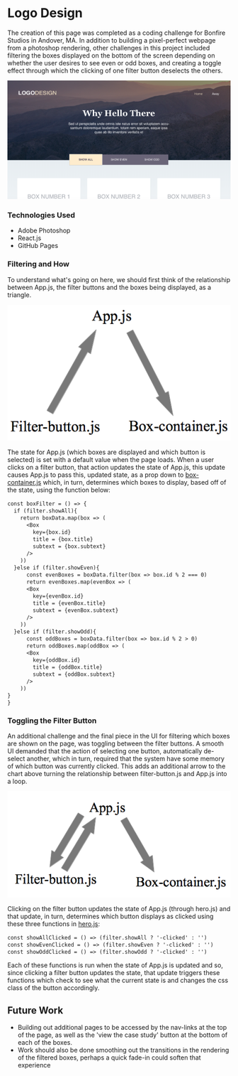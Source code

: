 # Logo Design

The creation of this page was completed as a coding challenge for Bonfire Studios
in Andover, MA. In addition to building a pixel-perfect webpage from a photoshop
rendering, other challenges in this project included filtering the boxes displayed
on the bottom of the screen depending on whether the user desires to see even or odd
boxes, and creating a toggle effect through which the clicking of one filter
button deselects the others.

![Logo Design](./src/images/logo-design.png)

### Technologies Used

-   Adobe Photoshop
-   React.js
-   GitHub Pages

### Filtering and How
To understand what's going on here, we should first think of the relationship
between App.js, the filter buttons and the boxes being displayed, as a triangle.

![App.js Relationships](./src/images/App.js-relationship.png)

The state for App.js (which boxes are displayed and which button is selected) is
set with a default value when the page loads. When a user clicks on a filter button,
that action updates the state of App.js, this update causes App.js to pass this,
updated state, as a prop down to [box-container.js](./src/Boxes-Box_Container)
which, in turn, determines which boxes to display, based off of the state, using the function below:

```
const boxFilter = () => {
  if (filter.showAll){
    return boxData.map(box => (
      <Box
        key={box.id}
        title = {box.title}
        subtext = {box.subtext}
      />
    ))
  }else if (filter.showEven){
      const evenBoxes = boxData.filter(box => box.id % 2 === 0)
      return evenBoxes.map(evenBox => (
      <Box
        key={evenBox.id}
        title = {evenBox.title}
        subtext = {evenBox.subtext}
      />
    ))
  }else if (filter.showOdd){
      const oddBoxes = boxData.filter(box => box.id % 2 > 0)
      return oddBoxes.map(oddBox => (
      <Box
        key={oddBox.id}
        title = {oddBox.title}
        subtext = {oddBox.subtext}
      />
    ))
}
}
```
### Toggling the Filter Button

An additional challenge and the final piece in the UI for filtering which boxes
are shown on the page, was toggling between the filter buttons. A smooth UI demanded
that the action of selecting one button, automatically de-select another, which
in turn, required that the system have some memory of which button was currently
clicked. This adds an additional arrow to the chart above turning the relationship between filter-button.js and App.js into a loop.

![Toggle Relationship](./src/images/toggle.png)

Clicking on the filter button updates the state of App.js (through hero.js) and that update, in turn, determines which button displays as clicked using these three functions in [hero.js](./src/hero.js):

```
const showAllClicked = () => (filter.showAll ? '-clicked' : '')
const showEvenClicked = () => (filter.showEven ? '-clicked' : '')
const showOddClicked = () => (filter.showOdd ? '-clicked' : '')
```
Each of these functions is run when the state of App.js is updated and so, since clicking a filter button updates the state, that update triggers these functions
which check to see what the current state is and changes the css class of the
button accordingly.

## Future Work

-   Building out additional pages to be accessed by the nav-links
at the top of the page, as well as the 'view the case study' button at the bottom
of each of the boxes.
-   Work should also be done smoothing out the transitions in the rendering of the    filtered boxes, perhaps a quick fade-in could soften that experience
